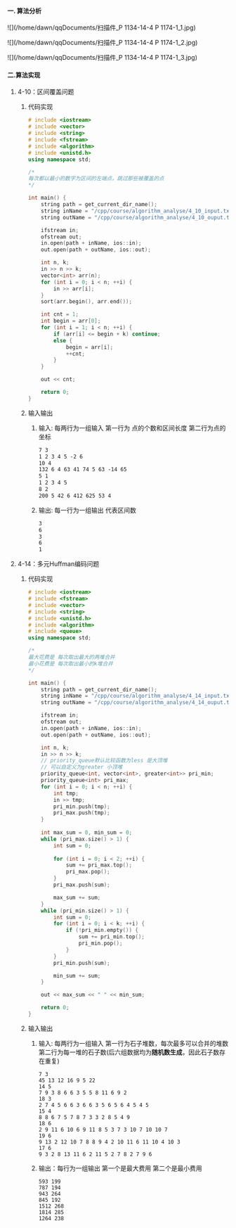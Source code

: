 #### 一. 算法分析

![](/home/dawn/qqDocuments/扫描件_P 1134-14-4 P 1174-1_1.jpg)

![](/home/dawn/qqDocuments/扫描件_P 1134-14-4 P 1174-1_2.jpg)

![](/home/dawn/qqDocuments/扫描件_P 1134-14-4 P 1174-1_3.jpg)

#### 二.算法实现

1. 4-10：区间覆盖问题

    1. 代码实现

        ```c++
        # include <iostream>
        # include <vector>
        # include <string>
        # include <fstream>
        # include <algorithm>
        # include <unistd.h>
        using namespace std;
        
        /*
        每次都以最小的数字为区间的左端点，跳过那些被覆盖的点
        */
        
        int main() {
            string path = get_current_dir_name();
            string inName = "/cpp/course/algorithm_analyse/4_10_input.txt";
            string outName = "/cpp/course/algorithm_analyse/4_10_ouput.txt";
        
            ifstream in;
            ofstream out;
            in.open(path + inName, ios::in);
            out.open(path + outName, ios::out);
        
            int n, k;
            in >> n >> k;
            vector<int> arr(n);
            for (int i = 0; i < n; ++i) {
                in >> arr[i];
            }
            sort(arr.begin(), arr.end());
        
            int cnt = 1;
            int begin = arr[0];
            for (int i = 1; i < n; ++i) {
                if (arr[i] <= begin + k) continue;
                else {
                    begin = arr[i];
                    ++cnt;
                }
            }
        
            out << cnt;
        
            return 0;
        }
        ```

    2. 输入输出

        1. 输入: 每两行为一组输入  第一行为 点的个数和区间长度 第二行为点的坐标

            ```markdown
            7 3
            1 2 3 4 5 -2 6
            10 4
            132 6 4 63 41 74 5 63 -14 65 
            5 1
            1 2 3 4 5 
            8 2 
            200 5 42 6 412 625 53 4 
            ```

        2. 输出: 每一行为一组输出  代表区间数

            ```markdown
            3
            6
            3
            6
            1
            ```

            

2. 4-14：多元Huffman编码问题

    1. 代码实现

        ```c++
        # include <iostream>
        # include <fstream>
        # include <vector>
        # include <string>
        # include <unistd.h>
        # include <algorithm>
        # include <queue>
        using namespace std;
        
        /*
        最大花费是 每次取出最大的两堆合并
        最小花费是 每次取出最小的k堆合并
        */
        
        int main() {
            string path = get_current_dir_name();
            string inName = "/cpp/course/algorithm_analyse/4_14_input.txt";
            string outName = "/cpp/course/algorithm_analyse/4_14_ouput.txt";
        
            ifstream in;
            ofstream out;
            in.open(path + inName, ios::in);
            out.open(path + outName, ios::out);
        
            int n, k;
            in >> n >> k;
            // priority_queue默认比较函数为less 是大顶堆
            // 可以自定义为greater 小顶堆
            priority_queue<int, vector<int>, greater<int>> pri_min;
            priority_queue<int> pri_max;
            for (int i = 0; i < n; ++i) {
                int tmp;
                in >> tmp;
                pri_min.push(tmp);
                pri_max.push(tmp);
            }
            
            int max_sum = 0, min_sum = 0;
            while (pri_max.size() > 1) {
                int sum = 0;
                
                for (int i = 0; i < 2; ++i) {
                    sum += pri_max.top();
                    pri_max.pop();
                }
                pri_max.push(sum);
        
                max_sum += sum;
            }
            while (pri_min.size() > 1) {
                int sum = 0;
                for (int i = 0; i < k; ++i) {
                    if (!pri_min.empty()) {
                        sum += pri_min.top();
                        pri_min.pop();
                    }
                }
                pri_min.push(sum);
        
                min_sum += sum;
            }
        
            out << max_sum << " " << min_sum;
        
            return 0;
        }
        ```

    2. 输入输出

        1. 输入: 每两行为一组输入  第一行为石子堆数，每次最多可以合并的堆数  第二行为每一堆的石子数(后六组数据均为**随机数生成**，因此石子数存在重复)

            ```
            7 3
            45 13 12 16 9 5 22
            14 5
            7 9 3 8 6 6 3 5 5 8 11 6 9 2 
            18 3
            2 7 4 5 6 6 3 6 6 3 5 6 5 6 4 5 4 5 
            15 4
            8 8 6 7 5 7 8 7 3 3 2 8 5 4 9 
            18 6
            2 9 11 6 10 6 9 11 8 5 3 7 3 10 7 10 10 7 
            19 6
            9 13 2 12 10 7 8 8 9 4 2 10 11 6 11 10 4 10 3 
            17 6
            9 3 2 8 13 11 6 2 11 5 2 7 8 2 7 9 6 
            ```

        2. 输出：每行为一组输出  第一个是最大费用 第二个是最小费用

            ```
            593 199
            787 194
            943 264
            845 192
            1512 268
            1814 285
            1264 238
            ```

            